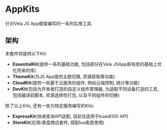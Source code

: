 # AppKits
针对Vela JS App框架编写的一系列实用工具.

## 架构
本套件将提供以下Kit:

 - **EssentialKit**(提供一系列基础功能, 包括部分在Vela JSApp原有库的基础上优化而来的库)
 - **ThemeKit**(为JS App提供主题切换, 资源获取等功能)
 - **CloudKit**(提供一些基于云服务的组件, 例如云端控制, 统计等功能)
 - **DevKit**(包括为开发者打造的自定义组件管理器, 为适配不同设备打造的工具, 包括编译前脚本, 资源选择性打包, 以及不同组件的切换)

除了以上Kits, 还有一些为特定服务编写的Kits:

 - **ExpressKit**(快递查询API适配, 目前仅适用于kuaidi100 API)
 - **StoreKit**(应用/表盘商店套件, 搭配lua表盘使用)
